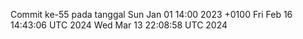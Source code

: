 Commit ke-55 pada tanggal Sun Jan 01 14:00 2023 +0100
Fri Feb 16 14:43:06 UTC 2024
Wed Mar 13 22:08:58 UTC 2024
